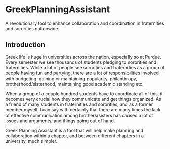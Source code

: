 # GreekPlanningAssistant
A revolutionary tool to enhance collaboration and coordination in fraternities and sororities nationwide.

## Introduction

Greek life is huge in universities across the nation, especially so at Purdue. Every semester we see thousands of students pledging to sororities and fraternities. While a lot of people see sororities and fraternities as a group of people having fun and partying, there are a lot of responsibilities involved with budgeting, gaining or maintaining popularity, philanthropy, brotherhood/sisterhood, maintaining good academic standing etc.

When a group of a couple hundred students have to coordinate all of this, it becomes very crucial how they communicate and get things organized. As a friend of many students in fraternities and sororities, and as a former member myself, I can say with certainty that there are many times the lack of effective communication among brothers/sisters has caused a lot of issues and arguments, and things going out of hand.

Greek Planning Assistant is a tool that will help make planning and collaboration within a chapter, and between different chapters in a university, much simpler.
